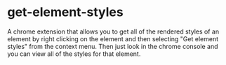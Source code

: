 # get-element-styles
A chrome extension that allows you to get all of the rendered styles of an element by right clicking on the element and then selecting "Get element styles" from the context menu. Then just look in the chrome console and you can view all of the styles for that element.
